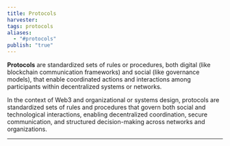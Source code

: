 ```yaml
---
title: Protocols
harvester: 
tags: protocols
aliases:
  - "#protocols"
publish: "true"
---
```


**Protocols** are standardized sets of rules or procedures, both digital (like blockchain communication frameworks) and social (like governance models), that enable coordinated actions and interactions among participants within decentralized systems or networks.

In the context of Web3 and organizational or systems design, protocols are standardized sets of rules and procedures that govern both social and technological interactions, enabling decentralized coordination, secure communication, and structured decision-making across networks and organizations.

---
